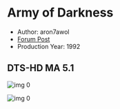 # Army of Darkness

* Author: aron7awol
* [Forum Post](https://www.avsforum.com/threads/bass-eq-for-filtered-movies.2995212/post-58420266)
* Production Year: 1992

## DTS-HD MA 5.1

![img 0](https://i.imgur.com/LYItqax.jpg)

![img 0](https://i.imgur.com/byZ5gnR.jpg)

